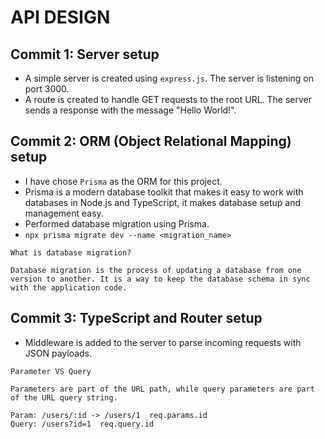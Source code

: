 # API DESIGN

## Commit 1: Server setup

- A simple server is created using `express.js`. The server is listening on port 3000.
- A route is created to handle GET requests to the root URL. The server sends a response with the message "Hello World!".

## Commit 2: ORM (Object Relational Mapping) setup

- I have chose `Prisma` as the ORM for this project.
- Prisma is a modern database toolkit that makes it easy to work with databases in Node.js and TypeScript, it makes database setup and management easy.
- Performed database migration using Prisma.
- `npx prisma migrate dev --name <migration_name>`

```text
What is database migration?

Database migration is the process of updating a database from one version to another. It is a way to keep the database schema in sync with the application code.
```

## Commit 3: TypeScript and Router setup

- Middleware is added to the server to parse incoming requests with JSON payloads.

```text
Parameter VS Query

Parameters are part of the URL path, while query parameters are part of the URL query string.

Param: /users/:id -> /users/1  req.params.id
Query: /users?id=1  req.query.id
```
